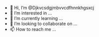 - 👋 Hi, I’m @Djkvcsdgjmbvvcdfhnnkhgsxcj
- 👀 I’m interested in ...
- 🌱 I’m currently learning ...
- 💞️ I’m looking to collaborate on ...
- 📫 How to reach me ...

<!---
Djkvcsdgjmbvvcdfhnnkhgsxcj/Djkvcsdgjmbvvcdfhnnkhgsxcj is a ✨ special ✨ repository because its `README.md` (this file) appears on your GitHub profile.
You can click the Preview link to take a look at your changes.
--->
